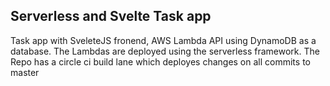 ## Serverless and Svelte Task app 
Task app with SveleteJS fronend, AWS Lambda API using DynamoDB as a database. The Lambdas are deployed using the serverless framework.
The Repo has a circle ci build lane which deployes changes on all commits to master

